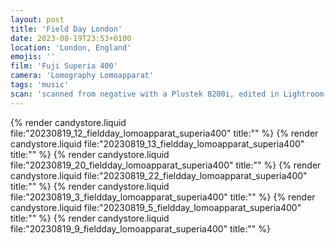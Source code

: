 ```yaml
---
layout: post
title: 'Field Day London'
date: 2023-08-19T23:53+0100
location: 'London, England'
emojis: ''
film: 'Fuji Superia 400'
camera: 'Lomography Lomoapparat'
tags: 'music'
scan: 'scanned from negative with a Plustek 8200i, edited in Lightroom'
---
```


{% render candystore.liquid file:"20230819_12_fieldday_lomoapparat_superia400" title:"" %}
{% render candystore.liquid file:"20230819_13_fieldday_lomoapparat_superia400" title:"" %}
{% render candystore.liquid file:"20230819_20_fieldday_lomoapparat_superia400" title:"" %}
{% render candystore.liquid file:"20230819_22_fieldday_lomoapparat_superia400" title:"" %}
{% render candystore.liquid file:"20230819_3_fieldday_lomoapparat_superia400" title:"" %}
{% render candystore.liquid file:"20230819_5_fieldday_lomoapparat_superia400" title:"" %}
{% render candystore.liquid file:"20230819_9_fieldday_lomoapparat_superia400" title:"" %}
